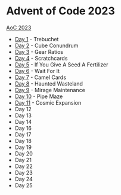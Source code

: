 # Advent of Code 2023

[AoC 2023](https://adventofcode.com/2023/)

- [Day 1](src/bin/y23d01.rs) - Trebuchet
- [Day 2](src/bin/y23d02.rs) - Cube Conundrum
- [Day 3](src/bin/y23d03.rs) - Gear Ratios
- [Day 4](src/bin/y23d04.rs) - Scratchcards
- [Day 5](src/bin/y23d05.rs) - If You Give A Seed A Fertilizer
- [Day 6](src/bin/y23d06.rs) - Wait For It
- [Day 7](src/bin/y23d07.rs) - Camel Cards
- [Day 8](src/bin/y23d08.rs) - Haunted Wasteland
- [Day 9](src/bin/y23d09.rs) - Mirage Maintenance
- [Day 10](src/bin/y23d10.rs) - Pipe Maze
- [Day 11](src/bin/y23d11.rs) - Cosmic Expansion
- Day 12
- Day 13
- Day 14
- Day 16
- Day 17
- Day 18
- Day 19
- Day 20
- Day 21
- Day 22
- Day 23
- Day 24
- Day 25